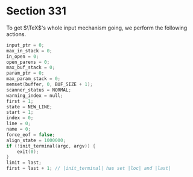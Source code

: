 # Section 331

To get $\TeX$'s whole input mechanism going, we perform the following actions.

```c << Initialize the input routines >>=
input_ptr = 0;
max_in_stack = 0;
in_open = 0;
open_parens = 0;
max_buf_stack = 0;
param_ptr = 0;
max_param_stack = 0;
memset(buffer, 0, BUF_SIZE + 1);
scanner_status = NORMAL;
warning_index = null;
first = 1;
state = NEW_LINE;
start = 1;
index = 0;
line = 0;
name = 0;
force_eof = false;
align_state = 1000000;
if (!init_terminal(argc, argv)) {
    exit(0);
}
limit = last;
first = last + 1; // |init_terminal| has set |loc| and |last|
```
